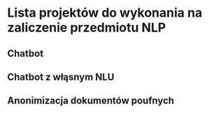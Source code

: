 # Lista projektów do wykonania na zaliczenie przedmiotu NLP

## Chatbot 


## Chatbot z włąsnym NLU


## Anonimizacja dokumentów poufnych
